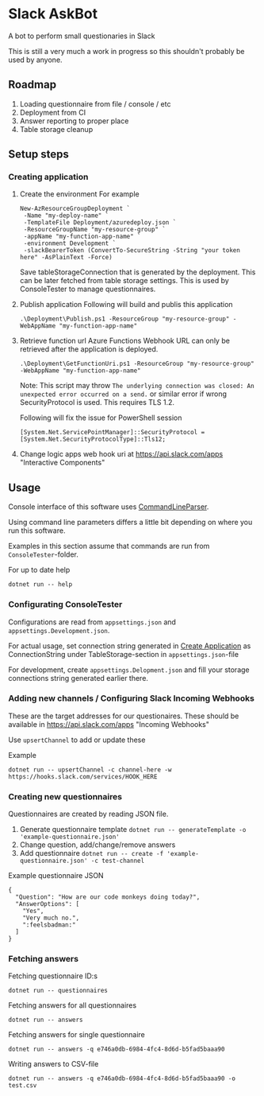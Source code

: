 # Slack AskBot
A bot to perform small questionaries in Slack

This is still a very much a work in progress so this shouldn't probably be used by anyone.

## Roadmap
 1. Loading questionnaire from file / console / etc
 1. Deployment from CI
 1. Answer reporting to proper place
 1. Table storage cleanup

## Setup steps

### Creating application
1. Create the environment
   For example 
   ```
   New-AzResourceGroupDeployment `
    -Name "my-deploy-name" `
    -TemplateFile Deployment/azuredeploy.json `
    -ResourceGroupName "my-resource-group" `
    -appName "my-function-app-name" `
    -environment Development `
    -slackBearerToken (ConvertTo-SecureString -String "your token here" -AsPlainText -Force)
   ```

   Save tableStorageConnection that is generated by the deployment. This can be later fetched from
   table storage settings. This is used by ConsoleTester to manage questionnaires.
1. Publish application
    Following will build and publis this application
    ```
    .\Deployment\Publish.ps1 -ResourceGroup "my-resource-group" -WebAppName "my-function-app-name"
    ```
1. Retrieve function url
    Azure Functions Webhook URL can only be retrieved after the application is deployed.
   ```
   .\Deployment\GetFunctionUri.ps1 -ResourceGroup "my-resource-group" -WebAppName "my-function-app-name"
   ```

   Note: This script may throw `The underlying connection was closed: An unexpected error occurred on a send.`
   or similar error if wrong SecurityProtocol is used. This requires TLS 1.2.

   Following will fix the issue for PowerShell session
   ```
   [System.Net.ServicePointManager]::SecurityProtocol = [System.Net.SecurityProtocolType]::Tls12;
   ```
1. Change logic apps web hook uri at https://api.slack.com/apps "Interactive Components"

## Usage
Console interface of this software uses [CommandLineParser](https://github.com/commandlineparser/commandline).

Using command line parameters differs a little bit depending on where you run this software.

Examples in this section assume that commands are run from `ConsoleTester`-folder.

For up to date help

```
dotnet run -- help 
```

### Configurating ConsoleTester
Configurations are read from `appsettings.json` and `appsettings.Development.json`.

For actual usage, set connection string generated in [Create Application](#create-application) as
ConnectionString under TableStorage-section in `appsettings.json`-file

For development, create `appsettings.Delopment.json` and fill your
storage connections string generated earlier there.

### Adding new channels / Configuring Slack Incoming Webhooks
These are the target addresses for our questionaires. These should be available in https://api.slack.com/apps "Incoming Webhooks"

Use `upsertChannel` to add or update these

Example
```
dotnet run -- upsertChannel -c channel-here -w https://hooks.slack.com/services/HOOK_HERE
```

### Creating new questionnaires
Questionnaires are created by reading JSON file.

1. Generate questionnaire template `dotnet run -- generateTemplate -o 'example-questionnaire.json'` 
1. Change question, add/change/remove answers
1. Add questionnaire `dotnet run -- create -f 'example-questionnaire.json' -c test-channel`

Example questionnaire JSON
```
{
  "Question": "How are our code monkeys doing today?",
  "AnswerOptions": [
    "Yes",
    "Very much no.",
    ":feelsbadman:"
  ]
}
```

### Fetching answers

Fetching questionnaire ID:s
```
dotnet run -- questionnaires
```

Fetching answers for all questionnaires
```
dotnet run -- answers
```

Fetching answers for single questionnaire
```
dotnet run -- answers -q e746a0db-6984-4fc4-8d6d-b5fad5baaa90
```

Writing answers to CSV-file
```
dotnet run -- answers -q e746a0db-6984-4fc4-8d6d-b5fad5baaa90 -o test.csv
```
